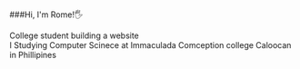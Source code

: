 ###Hi, I'm Rome!🖐

College student building a website<br> 
I Studying Computer Scinece at Immaculada Comception college Caloocan in Phillipines

